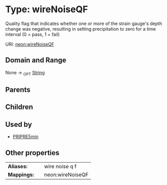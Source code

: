 
# Type: wireNoiseQF


Quality flag that indicates whether one or more of the strain gauge's depth change was negative, resulting in setting precipitation to zero for a time interval (0 = pass, 1 = fail)

URI: [neon:wireNoiseQF](https://data.neonscience.org/wireNoiseQF)


## Domain and Range

None ->  <sub>OPT</sub> [String](types/String.md)

## Parents


## Children


## Used by

 * [PRIPRE5min](PRIPRE5min.md)

## Other properties

|  |  |  |
| --- | --- | --- |
| **Aliases:** | | wire noise q f |
| **Mappings:** | | neon:wireNoiseQF |

